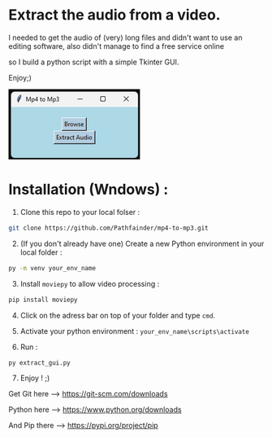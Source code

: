 # Extract the audio from a video.

I needed to get the audio of (very) long files and didn't want to use an editing software, also didn't manage to find a free service online 

so I build a python script with a simple Tkinter GUI. 

Enjoy;)

![GUI](gui.png)

# Installation (Wndows) :

1. Clone this repo to your local folser :
```bash
git clone https://github.com/Pathfainder/mp4-to-mp3.git
```


2. (If you don't already have one) Create a new Python environment in your local folder :
```bash
py -m venv your_env_name
```


3. Install `moviepy` to allow video processing :
```bash
pip install moviepy
```


4. Click on the adress bar on top of your folder and type `cmd`.

   
6. Activate your python environment : `your_env_name\scripts\activate`


7. Run :
```bash
py extract_gui.py
```


7. Enjoy ! ;)


Get Git here --> https://git-scm.com/downloads 

Python here --> https://www.python.org/downloads 

And Pip there --> https://pypi.org/project/pip 
